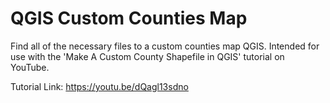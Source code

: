 # QGIS Custom Counties Map

Find all of the necessary files to a custom counties map QGIS. Intended for use with the 'Make A Custom County Shapefile in QGIS' tutorial on YouTube.

Tutorial Link: https://youtu.be/dQagl13sdno
